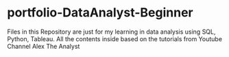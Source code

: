 # portfolio-DataAnalyst-Beginner

Files in this Repository are just for my learning in data analysis using SQL, Python, Tableau. 
All the contents inside based on the tutorials from Youtube Channel Alex The Analyst
